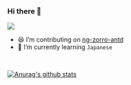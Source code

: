 ### Hi there 👋

<a href="mailto:wenqi71765@gmail.com">
  <img src="https://img.shields.io/badge/Gmail-wenqi71765-d93025?style=flat-square&amp;logo=gmail&amp;logoColor=white">
</a>

- 😆 I’m contributing on [ng-zorro-antd](https://github.com/NG-ZORRO/ng-zorro-antd)
- 🌱 I’m currently learning `Japanese`

<br/>

[![Anurag's github stats](https://github-readme-stats.vercel.app/api?username=wenqi73&show_icons=true)](https://github.com/wenqi73/github-readme-stats)

<!--
**wenqi73/wenqi73** is a ✨ _special_ ✨ repository because its `README.md` (this file) appears on your GitHub profile.

Here are some ideas to get you started:

- 🔭 I’m currently working on ...
- 🌱 I’m currently learning ...
- 👯 I’m looking to collaborate on ...
- 🤔 I’m looking for help with ...
- 💬 Ask me about ...
- 📫 How to reach me: ...
- 😄 Pronouns: ...
- ⚡ Fun fact: ...
-->
